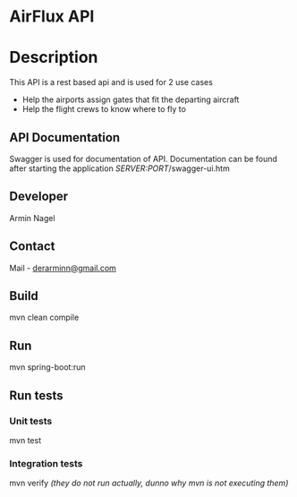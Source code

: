 # AirFlux API

# Description
This API is a rest based api and is used for 2 use cases
* Help the airports assign gates that fit the departing aircraft
* Help the flight crews to know where to fly to

## API Documentation
Swagger is used for documentation of API.
Documentation can be found after starting the application _SERVER:PORT_/swagger-ui.htm

## Developer
Armin Nagel 

## Contact
Mail - derarminn@gmail.com

## Build
mvn clean compile

## Run
mvn spring-boot:run

## Run tests
### Unit tests
mvn test
### Integration tests
mvn verify *(they do not run actually, dunno why mvn is not executing them)*
